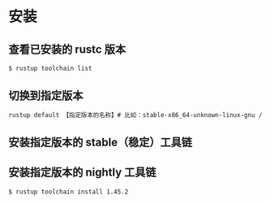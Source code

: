 # 安装

## 查看已安装的 rustc 版本

```sh
$ rustup toolchain list
```

## 切换到指定版本

```sh
rustup default 【指定版本的名称】# 比如：stable-x86_64-unknown-linux-gnu / nightly-2024-05-31
```

## 安装指定版本的 stable（稳定）工具链

## 安装指定版本的 nightly 工具链

```sh
$ rustup toolchain install 1.45.2
```

